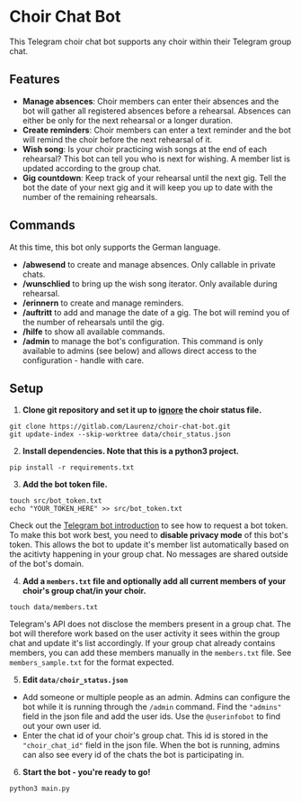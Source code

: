 # Choir Chat Bot

This Telegram choir chat bot supports any choir within their Telegram group chat.

## Features
- **Manage absences**: Choir members can enter their absences and the bot will gather all registered absences before a rehearsal. Absences can either be only for the next rehearsal or a longer duration.
- **Create reminders**: Choir members can enter a text reminder and the bot will remind the choir before the next rehearsal of it.
- **Wish song**: Is your choir practicing wish songs at the end of each rehearsal? This bot can tell you who is next for wishing. A member list is updated according to the group chat.
- **Gig countdown**: Keep track of your rehearsal until the next gig. Tell the bot the date of your next gig and it will keep you up to date with the number of the remaining rehearsals.

## Commands

At this time, this bot only supports the German language.

- **/abwesend** to create and manage absences. Only callable in private chats.
- **/wunschlied** to bring up the wish song iterator. Only available during rehearsal.
- **/erinnern** to create and manage reminders.
- **/auftritt** to add and manage the date of a gig. The bot will remind you of the number of rehearsals until the gig.
- **/hilfe** to show all available commands.
- **/admin** to manage the bot's configuration. This command is only available to admins (see below) and allows direct access to the configuration - handle with care.


## Setup
1. **Clone git repository and set it up to [ignore](https://stackoverflow.com/questions/13630849/git-difference-between-assume-unchanged-and-skip-worktree#) the choir status file.**

``` 
git clone https://gitlab.com/Laurenz/choir-chat-bot.git 
git update-index --skip-worktree data/choir_status.json 
```

2. **Install dependencies. Note that this is a python3 project.**

``` 
pip install -r requirements.txt
```

3. **Add the bot token file.**

```
touch src/bot_token.txt
echo "YOUR_TOKEN_HERE" >> src/bot_token.txt 
```

Check out the [Telegram bot introduction](https://core.telegram.org/bots) to see how to request a bot token. To make this bot work best, you need to **disable privacy mode** of this bot's token. This allows the bot to update it's member list automatically based on the acitivty happening in your group chat. No messages are shared outside of the bot's domain.

4.  **Add a `members.txt` file and optionally add all current members of your choir's group chat/in your choir.**

``` 
touch data/members.txt 
```

Telegram's API does not disclose the members present in a group chat. The bot will therefore work based on the user activity it sees within the group chat and update it's list accordingly. If your group chat already contains members, you can add these members manually in the `members.txt` file. See `members_sample.txt` for the format expected.

5. **Edit `data/choir_status.json`**

- Add someone or multiple people as an admin. Admins can configure the bot while it is running through the `/admin` command. Find the `"admins"` field in the json file and add the user ids. Use the `@userinfobot` to find out your own user id.
- Enter the chat id of your choir's group chat. This id is stored in the `"choir_chat_id"` field in the json file. When the bot is running, admins can also see every id of the chats the bot is participating in.

6. **Start the bot - you're ready to go!**
``` 
python3 main.py
```
